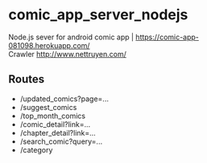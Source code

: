 # comic_app_server_nodejs
Node.js sever for android comic app | https://comic-app-081098.herokuapp.com/ <br>
Crawler http://www.nettruyen.com/
## Routes
* /updated_comics?page=...
* /suggest_comics
* /top_month_comics
* /comic_detail?link=...
* /chapter_detail?link=...
* /search_comic?query=...
* /category

